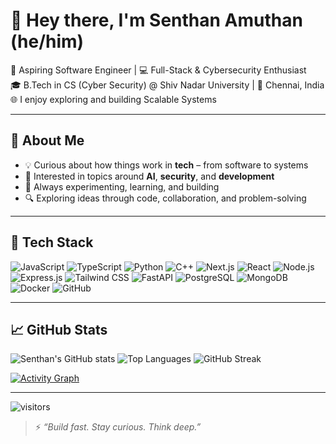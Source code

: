# 👋 Hey there, I'm Senthan Amuthan (he/him)

🚀 Aspiring Software Engineer | 💻 Full-Stack & Cybersecurity Enthusiast  
🎓 B.Tech in CS (Cyber Security) @ Shiv Nadar University | 📍 Chennai, India  
🌐 I enjoy exploring and building Scalable Systems

---

## 🧠 About Me

- 💡 Curious about how things work in **tech** – from software to systems
- 🤖 Interested in topics around **AI**, **security**, and **development**
- 🎯 Always experimenting, learning, and building
- 🔍 Exploring ideas through code, collaboration, and problem-solving

---

## 🧰 Tech Stack

![JavaScript](https://img.shields.io/badge/JavaScript-F7DF1E?style=flat&logo=javascript&logoColor=black)
![TypeScript](https://img.shields.io/badge/TypeScript-007ACC?style=flat&logo=typescript)
![Python](https://img.shields.io/badge/Python-3776AB?style=flat&logo=python)
![C++](https://img.shields.io/badge/C++-00599C?style=flat&logo=c%2B%2B)
![Next.js](https://img.shields.io/badge/Next.js-000000?style=flat&logo=next.js)
![React](https://img.shields.io/badge/React-61DAFB?style=flat&logo=react)
![Node.js](https://img.shields.io/badge/Node.js-339933?style=flat&logo=node.js)
![Express.js](https://img.shields.io/badge/Express.js-000000?style=flat&logo=express)
![Tailwind CSS](https://img.shields.io/badge/TailwindCSS-38B2AC?style=flat&logo=tailwind-css)
![FastAPI](https://img.shields.io/badge/FastAPI-009688?style=flat&logo=fastapi)
![PostgreSQL](https://img.shields.io/badge/PostgreSQL-336791?style=flat&logo=postgresql)
![MongoDB](https://img.shields.io/badge/MongoDB-47A248?style=flat&logo=mongodb)
![Docker](https://img.shields.io/badge/Docker-2496ED?style=flat&logo=docker)
![GitHub](https://img.shields.io/badge/GitHub-181717?style=flat&logo=github)

---

## 📈 GitHub Stats

![Senthan's GitHub stats](https://github-readme-stats.vercel.app/api?username=senthan-07&show_icons=true&theme=radical)
![Top Languages](https://github-readme-stats.vercel.app/api/top-langs/?username=senthan-07&layout=compact&theme=radical)
![GitHub Streak](https://github-readme-streak-stats.herokuapp.com?user=senthan-07&theme=radical)

[![Activity Graph](https://github-readme-activity-graph.vercel.app/graph?username=senthan-07&theme=react-dark)](https://github.com/ashutosh00710/github-readme-activity-graph)

---

![visitors](https://visitor-badge.laobi.icu/badge?page_id=senthan-07.senthan-07)

> ⚡ *“Build fast. Stay curious. Think deep.”*

